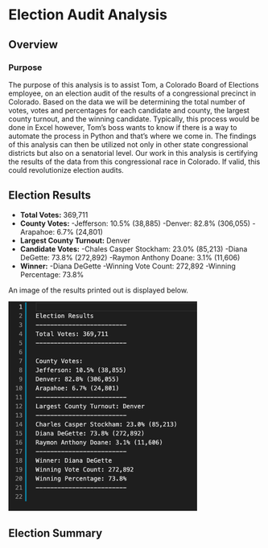 # Election Audit Analysis
## Overview
### Purpose
The purpose of this analysis is to assist Tom, a Colorado Board of Elections employee, on an election audit of the results of a congressional precinct in Colorado. Based on the data we will be determining the total number of votes, votes and percentages for each candidate and county, the largest county turnout, and the winning candidate. Typically, this process would be done in Excel however, Tom’s boss wants to know if there is a way to automate the process in Python and that’s where we come in. The findings of this analysis can then be utilized not only in other state congressional districts but also on a senatorial level. Our work in this analysis is certifying the results of the data from this congressional race in Colorado. If valid, this could revolutionize election audits.
## Election Results
* **Total Votes:** 369,711
* **County Votes:**
  -Jefferson: 10.5% (38,885)
  -Denver: 82.8% (306,055)
  -Arapahoe: 6.7% (24,801)
* **Largest County Turnout:** Denver
* **Candidate Votes:**
  -Chales Casper Stockham: 23.0% (85,213)
  -Diana DeGette: 73.8% (272,892)
  -Raymon Anthony Doane: 3.1% (11,606)
* **Winner:**
  -Diana DeGette
  -Winning Vote Count: 272,892
  -Winning Percentage: 73.8%
  
An image of the results printed out is displayed below.

![election_results.png](https://github.com/CristinaCod/election_analysis/blob/main/analysis/Election_Results.png)
## Election Summary


